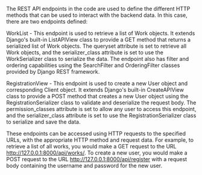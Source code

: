 The REST API endpoints in the code are used to define the different HTTP methods that can be used to interact with the backend data. In this case, there are two endpoints defined:

WorkList - This endpoint is used to retrieve a list of Work objects. It extends Django's built-in ListAPIView class to provide a GET method that returns a serialized list of Work objects. The queryset attribute is set to retrieve all Work objects, and the serializer_class attribute is set to use the WorkSerializer class to serialize the data. The endpoint also has filter and ordering capabilities using the SearchFilter and OrderingFilter classes provided by Django REST framework.

RegistrationView - This endpoint is used to create a new User object and corresponding Client object. It extends Django's built-in CreateAPIView class to provide a POST method that creates a new User object using the RegistrationSerializer class to validate and deserialize the request body. The permission_classes attribute is set to allow any user to access this endpoint, and the serializer_class attribute is set to use the RegistrationSerializer class to serialize and save the data.

These endpoints can be accessed using HTTP requests to the specified URLs, with the appropriate HTTP method and request data. For example, to retrieve a list of all works, you would make a GET request to the URL http://127.0.0.1:8000/api/works/. To create a new user, you would make a POST request to the URL http://127.0.0.1:8000/api/register with a request body containing the username and password for the new user.




